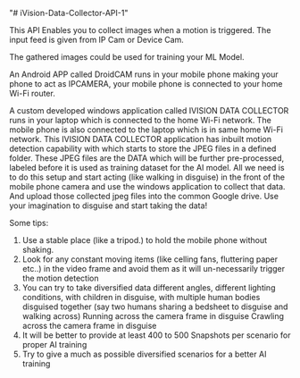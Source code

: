 "# iVision-Data-Collector-API-1" 

This API Enables you to collect images when a motion is triggered.
The input feed is given from IP Cam or Device Cam.

The gathered images could be used for training your ML Model.

An Android APP called DroidCAM runs in your mobile phone
making your phone to act as IPCAMERA, your mobile phone is connected to your
home Wi-Fi router.

A custom developed windows application called IVISION DATA COLLECTOR runs
in your laptop which is connected to the home Wi-Fi network. The mobile phone
is also connected to the laptop which is in same home Wi-Fi network. This
IVISION DATA COLLECTOR application has inbuilt motion detection capability with
which starts to store the JPEG files in a defined folder. These JPEG files are the
DATA which will be further pre-processed, labeled before it is used as training
dataset for the AI model.
All we need is to do this setup and start acting (like walking in disguise) in the
front of the mobile phone camera and use the windows application to collect that
data. And upload those collected jpeg files into the common Google drive.
Use your imagination to disguise and start taking the data!

Some tips:
1. Use a stable place (like a tripod.) to hold the mobile phone without shaking.
2. Look for any constant moving items (like celling fans, fluttering paper etc..)
in the video frame and avoid them as it will un-necessarily trigger the
motion detection
3. You can try to take diversified data different angles, different lighting conditions,
with children in disguise, with multiple human bodies disguised together (say two humans sharing a bedsheet to disguise and walking across)
Running across the camera frame in disguise
Crawling across the camera frame in disguise
4. It will be better to provide at least 400 to 500 Snapshots per scenario for
proper AI training
5. Try to give a much as possible diversified scenarios for a better AI training
